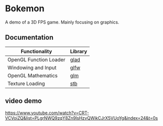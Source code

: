 # Bokemon
A demo of a 3D FPS game. Mainly focusing on graphics.



## Documentation

Functionality           | Library
----------------------- | ------------------------------------------
OpenGL Function Loader  | [glad](https://github.com/Dav1dde/glad)
Windowing and Input     | [glfw](https://github.com/glfw/glfw)
OpenGL Mathematics      | [glm](https://github.com/g-truc/glm)
Texture Loading         | [stb](https://github.com/nothings/stb)

## video demo
https://www.youtube.com/watch?v=CRT-VCVoiZQ&list=PLgrNWQ9zqY8Zn9lsHzvQWikCJrX5VUoYg&index=24&t=0s
